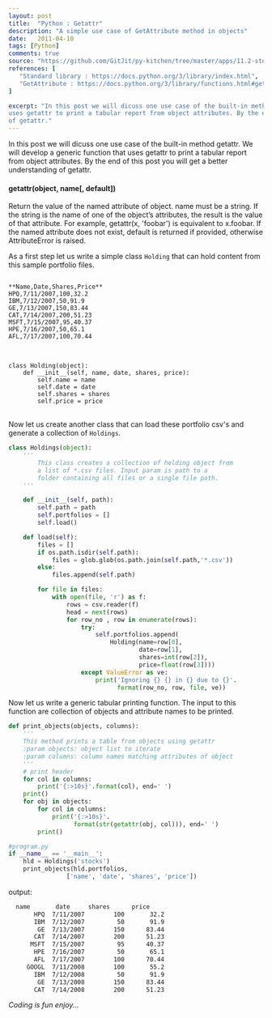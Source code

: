 ```yaml
---
layout: post
title:  "Python : Getattr"
description: "A simple use case of GetAttribute method in objects"
date:   2011-04-10
tags: [Python]
comments: true
source: "https://github.com/GitJit/py-kitchen/tree/master/apps/11.2-stock-calc-oops"
references: [
   "Standard library : https://docs.python.org/3/library/index.html",
   "GetAttribute : https://docs.python.org/3/library/functions.html#getattr",
]

excerpt: "In this post we will dicuss one use case of the built-in method getattr. We will develop a generic function that
uses getattr to print a tabular report from object attributes. By the end of this post you will get a better understanding
of getattr."
---
```

In this post we will dicuss one use case of the built-in method getattr. We will develop a generic function that
uses getattr to print a tabular report from object attributes. By the end of this post you will get a better understanding
of getattr.  

#### getattr(object, name[, default])  
Return the value of the named attribute of object. name must be a string. If the string is the name of one of the
object’s attributes, the result is the value of that attribute. For example, getattr(x, 'foobar') is equivalent to x.foobar.
If the named attribute does not exist, default is returned if provided, otherwise AttributeError is raised.
 
As a first step let us write a simple class `Holding` that can hold content from this sample portfolio
files.

<pre class='line-numbers'>
<code class='language-bash'>
**Name,Date,Shares,Price**
HPQ,7/11/2007,100,32.2
IBM,7/12/2007,50,91.9
GE,7/13/2007,150,83.44
CAT,7/14/2007,200,51.23
MSFT,7/15/2007,95,40.37
HPE,7/16/2007,50,65.1
AFL,7/17/2007,100,70.44
</code>
</pre>

<pre class='line-numbers'>
<code class='language-python'>
class Holding(object):
    def __init__(self, name, date, shares, price):
        self.name = name
        self.date = date
        self.shares = shares
        self.price = price
</code>
</pre>

Now let us create another class that can load these portfolio csv's and generate a collection of `Holdings`.  

```python
class Holdings(object):
    '''
        This class creates a collection of holding object from
        a list of *.csv files. Input param is path to a
        folder containing all files or a single file path.
    '''

    def __init__(self, path):
        self.path = path
        self.portfolios = []
        self.load()

    def load(self):
        files = []
        if os.path.isdir(self.path):
            files = glob.glob(os.path.join(self.path,'*.csv'))
        else:
            files.append(self.path)

        for file in files:
            with open(file, 'r') as f:
                rows = csv.reader(f)
                head = next(rows)
                for row_no , row in enumerate(rows):
                    try:
                        self.portfolios.append(
                            Holding(name=row[0],
                                    date=row[1],
                                    shares=int(row[2]),
                                    price=float(row[3])))
                    except ValueError as ve:
                        print('Ignoring {} {} in {} due to {}'.
                              format(row_no, row, file, ve))

```  
Now let us write a generic tabular printing function. The input to this function are collection of objects
and attribute names to be printed. 

```python
def print_objects(objects, columns):
    '''
    This method prints a table from objects using getattr
    :param objects: object list to iterate
    :param columns: column names matching attributes of object
    '''
    # print header
    for col in columns:
        print('{:>10s}'.format(col), end=' ')
    print()
    for obj in objects:
        for col in columns:
            print('{:>10s}'.
                  format(str(getattr(obj, col))), end=' ')
        print()

```

```python
#program.py
if __name__ == '__main__':
    hld = Holdings('stocks')
    print_objects(hld.portfolios, 
                ['name', 'date', 'shares', 'price'])

```
output:
```bash
  name       date     shares      price 
       HPQ  7/11/2007        100       32.2 
       IBM  7/12/2007         50       91.9 
        GE  7/13/2007        150      83.44 
       CAT  7/14/2007        200      51.23 
      MSFT  7/15/2007         95      40.37 
       HPE  7/16/2007         50       65.1 
       AFL  7/17/2007        100      70.44 
     GOOGL  7/11/2008        100       55.2 
       IBM  7/12/2008         50       91.9 
        GE  7/13/2008        150      83.44 
       CAT  7/14/2008        200      51.23 

```


_Coding is fun enjoy..._  


